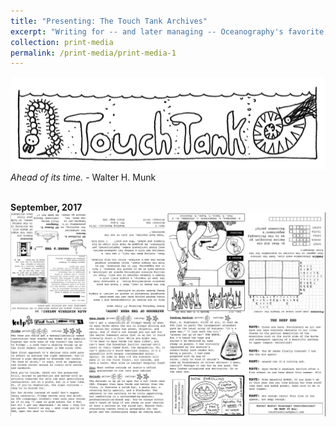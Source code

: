 ```yaml
---
title: "Presenting: The Touch Tank Archives"
excerpt: "Writing for -- and later managing -- Oceanography's favorite alt-weekly was probably the best time of my life <br/><img src='/images/TTbanner.png'>"
collection: print-media
permalink: /print-media/print-media-1
---
```


<img src='/images/TTbanner.png'>
<br/><i>Ahead of its time.</i> - Walter H. Munk<br/>

<br/>**September, 2017**
<img src='/files/touchtank/2017_09.pdf'>